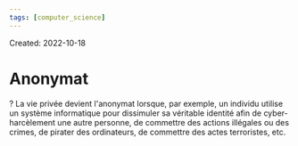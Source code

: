 ```yaml
---
tags: [computer_science] 
---
```

Created: 2022-10-18

# Anonymat

?
La vie privée devient l'anonymat lorsque, par exemple, un individu utilise un système informatique pour dissimuler sa véritable identité afin de cyber-harcèlement une autre personne, de commettre des actions illégales ou des crimes, de pirater des ordinateurs, de commettre des actes terroristes, etc.